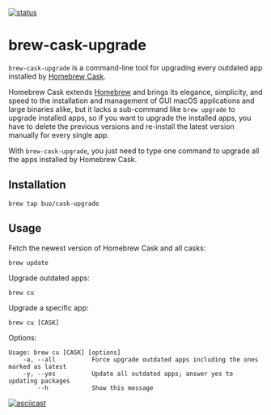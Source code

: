 [![status](https://travis-ci.org/buo/homebrew-cask-upgrade.svg?branch=master)](https://travis-ci.org/buo/homebrew-cask-upgrade)

# brew-cask-upgrade

`brew-cask-upgrade` is a command-line tool for upgrading every outdated app
installed by [Homebrew Cask](https://caskroom.github.io).

Homebrew Cask extends [Homebrew](http://brew.sh) and brings its elegance, simplicity, and speed to the installation and management of GUI macOS applications and large binaries alike, but it
lacks a sub-command like `brew upgrade` to upgrade installed apps, so if you want to upgrade the installed apps, you have to delete the previous versions and re-install the latest version manually for every single app.

With `brew-cask-upgrade`, you just need to type one command to upgrade all the apps installed by Homebrew Cask.

## Installation

```
brew tap buo/cask-upgrade
```

## Usage

Fetch the newest version of Homebrew Cask and all casks:

```
brew update
```

Upgrade outdated apps:

```
brew cu
```

Upgrade a specific app:

```
brew cu [CASK]
```

Options:

```
Usage: brew cu [CASK] [options]
    -a, --all          Force upgrade outdated apps including the ones marked as latest
    -y, --yes          Update all outdated apps; answer yes to updating packages
        --h            Show this message
```

[![asciicast](https://asciinema.org/a/107961.png)](https://asciinema.org/a/107961)
